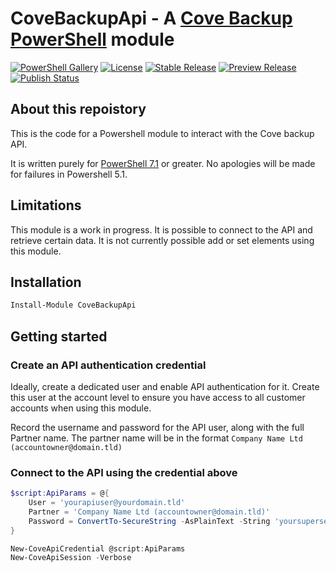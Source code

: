 # CoveBackupApi - A [Cove Backup](https://www.n-able.com/products/cove-data-protection/backup) [PowerShell](https://microsoft.com/powershell) module
[![PowerShell Gallery](https://img.shields.io/powershellgallery/dt/CoveBackupApi?style=for-the-badge)](https://www.powershellgallery.com/packages/CoveBackupApi/)
[![License](https://img.shields.io/github/license/impelling/CoveBackupApi?style=for-the-badge)](https://github.com/impelling/CoveBackupApi/blob/main/LICENSE.md)
[![Stable Release](https://img.shields.io/powershellgallery/v/CoveBackupApi?label=Stable+Release&style=for-the-badge)](https://www.powershellgallery.com/packages/CoveBackupApi/)
[![Preview Release](https://img.shields.io/powershellgallery/v/CoveBackupApi?include_prereleases&label=Preview%20Release&style=for-the-badge)](https://www.powershellgallery.com/packages/CoveBackupApi/)
[![Publish Status](https://github.com/impelling/CoveBackupApi/actions/workflows/publish.yml/badge.svg?style=for-the-badge)](https://github.com/impelling/CoveBackupApi/actions/workflows/publish.yml)


## About this repoistory

This is the code for a Powershell module to interact with the Cove backup API.

It is written purely for [PowerShell 7.1](https://docs.microsoft.com/en-us/powershell/scripting/whats-new/what-s-new-in-powershell-71?view=powershell-7.1) or greater. No apologies will be made for failures in Powershell 5.1.

## Limitations

This module is a work in progress. It is possible to connect to the API and retrieve certain data. It is not currently possible add or set elements using this module.

## Installation

```PowerShell
Install-Module CoveBackupApi
```

## Getting started

### Create an API authentication credential

Ideally, create a dedicated user and enable API authentication for it. Create this user at the account level to ensure you have access to all customer accounts when using this module.

Record the username and password for the API user, along with the full Partner name.
The partner name will be in the format `Company Name Ltd (accountowner@domain.tld)`

### Connect to the API using the credential above

```PowerShell
$script:ApiParams = @{
    User = 'yourapiuser@yourdomain.tld'
    Partner = 'Company Name Ltd (accountowner@domain.tld)'
    Password = ConvertTo-SecureString -AsPlainText -String 'yoursupersecurepasswordstring' -Force
}

New-CoveApiCredential @script:ApiParams
New-CoveApiSession -Verbose
```